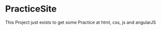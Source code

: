 PracticeSite
============
This Project just exists to get some Practice at html, css, js and angularJS
